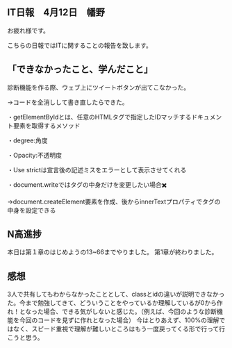 ## IT日報　4月12日　幡野

お疲れ様です。

こちらの日報ではITに関することの報告を致します。

## 「できなかったこと、学んだこと」

診断機能を作る際、ウェブ上にツイートボタンが出てこなかった。

→コードを全消しして書き直したらできた。

・getElementByIdとは、任意のHTMLタグで指定したIDマッチするドキュメント要素を取得するメソッド

・degree:角度

・Opacity:不透明度

・Use strictは宣言後の記述ミスをエラーとして表示させてくれる

・document.writeではタグの中身だけを変更したい場合✖️

→document.createElement要素を作成、後からinnerTextプロパティでタグの中身を設定できる

## N高進捗

本日は第１章のはじめようの13~66までやりました。
第1章が終わりました。

## 感想
3人で共有してもわからなかったこととして、classとidの違いが説明できなかった。今まで勉強してきて、どういうことをやっているか理解しているが0から作れ！となった場合、できる気がしないと感じた。（例えば、今回のような診断機能を今回のコードを見ずに作れとなった場合）
今はとりあえず、100%の理解ではなく、スピード重視で理解が難しいところはもう一度戻ってくる形で行って行こうと思う。
